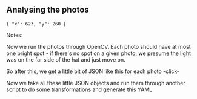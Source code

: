 ## Analysing the photos

`{ "x": 623, "y": 260 }` <!-- .element: class="fragment fade-right" data-fragment-index="1" -->

Notes:

Now we run the photos through OpenCV. Each photo should have at most one bright spot - if there's no spot on a given photo, we presume the light was on the far side of the hat and just move on.

So after this, we get a little bit of JSON like this for each photo -click-

Now we take all these little JSON objects and run them through another script to do some transformations and generate this YAML
